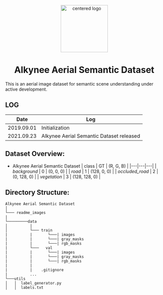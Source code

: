 
<p align="center">
 <img src="https://github.com/alkynee/Alkynee-AerialSemanticDataset/blob/main/readme_images/frame271-ok.jpg" width=150 height=150 alt="centered logo" />
 </p>
<h1 align="center">Alkynee Aerial Semantic Dataset</h1>

This is an aerial image dataset for semantic scene understanding under active development.

## LOG
|Date   | Log  |
|---|---|
| 2019.09.01  | Initialization  |
| 2021.09.23  |  Alkynee Aerial Semantic Dataset released |


## Dataset Overview:
- Alkynee Aerial Semantic Dataset
| class  | GT  | (R, G, B)  |
|---|---|---|
| _background_ | 0   | (0, 0, 0)  |
| _road_ |  1 |  (128, 0, 0) |
| _occluded_road_ |  2 | (0, 128, 0)  |
| _vegetation_ |  3 | (128, 128, 0)  |

## Directory Structure:
```
Alkynee Aerial Semantic Dataset
│
└─── readme_images
|
└─────────data
│          |
│          └─── train
|          |       └───| images 
|          |       └───| gray_masks
|          |       └───| rgb_masks
|          └───   val
|          |       └───| images 
|          |       └───| gray_masks
|          |       └───| rgb_masks
|          |        
|          |    .gitignore
|          ...
└───utils
│   │  label_generator.py
│   │  labels.txt 